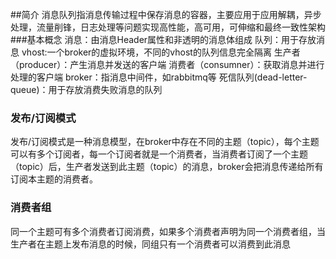 ##简介
消息队列指消息传输过程中保存消息的容器，主要应用于应用解耦，异步处理，流量削锋，日志处理等问题实现高性能，高可用，可伸缩和最终一致性架构
###基本概念
    消息：由消息Header属性和非透明的消息体组成
    队列：用于存放消息
    vhost:一个broker的虚拟环境，不同的vhost的队列信息完全隔离
    生产者（producer）：产生消息并发送的客户端
    消费者（consumner）：获取消息并进行处理的客户端
    broker：指消息中间件，如rabbitmq等
    死信队列(dead-letter-queue)：用于存放消费失败消息的队列

### 发布/订阅模式
发布/订阅模式是一种消息模型，在broker中存在不同的主题（topic），每个主题可以有多个订阅者，每一个订阅者就是一个消费者，当消费者订阅了一个主题（topic）后，生产者发送到此主题（topic）的消息，broker会把消息传递给所有订阅本主题的消费者。
### 消费者组
同一个主题可有多个消费者订阅消费，如果多个消费者声明为同一个消费者组，当生产者在主题上发布消息的时候，同组只有一个消费者可以消费到此消息
